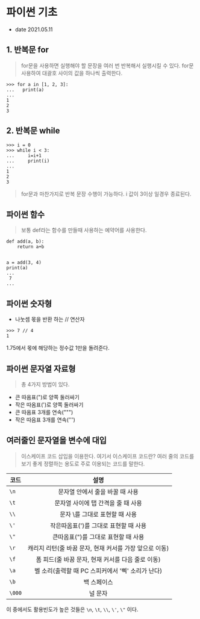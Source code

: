 # 파이썬 기초

- date 2021.05.11

## 1. 반복문 for

> for문을 사용하면 실행해야 할 문장을 여러 번 반복해서 실행시킬 수 있다. for문 사용하여 대괄호 사이의 값을 하나씩 출력한다.

```
>>> for a in [1, 2, 3]:
...   print(a)
...
1
2
3
```

## 2. 반복문 while

```
>>> i = 0
>>> while i < 3:
...     i=i+1
...     print(i)
...
1
2
3
```

> for문과 마찬가지로 반복 문장 수행이 가능하다. i 값이 3이상 일경우 종료된다.

## 파이썬 함수

> 보통 def라는 함수를 만들때 사용하는 예약어를 사용한다.

```
def add(a, b):
    return a+b


a = add(3, 4)
print(a)
...
 7
...
```

## 파이썬 숫자형

- 나눗셈 몫을 반환 하는 // 연산자

```
>>> 7 // 4
1
```

1.75에서 몫에 해당하는 정수값 1만을 돌려준다.

## 파이썬 문자열 자료형

> 총 4가지 방법이 있다.

<ul>
    <li>큰 따옴표(")로 양쪽 둘러싸기
    <li>작은 따옴표(')로 양쪽 둘러싸기
    <li> 큰 따옴표 3개를 연속(""")
    <li> 작은 따음표 3개를 연속(''')
</ul>

## 여러줄인 문자열을 변수에 대입

> 이스케이프 코드 삽입을 이용한다. 여기서 이스케이프 코드란? 여러 줄의 코드를 보기 좋게 정렬하는 용도로 주로 이용되는 코드를 말한다.

| 코드   |                          설명                           |
| ------ | :-----------------------------------------------------: |
| `\n`   |             문자열 안에서 줄을 바꿀 때 사용             |
| `\t`   |           문자열 사이에 탭 간격을 줄 때 사용            |
| `\\`   |             문자 \를 그대로 표현할 때 사용              |
| `\'`   |          작은따옴표(')를 그대로 표현할 때 사용          |
| `\"`   |           큰따옴표(")를 그대로 표현할 때 사용           |
| `\r`   | 캐리지 리턴(줄 바꿈 문자, 현재 커서를 가장 앞으로 이동) |
| `\f`   |    폼 피드(줄 바꿈 문자, 현재 커서를 다음 줄로 이동)    |
| `\a`   |    벨 소리(출력할 때 PC 스피커에서 '삑' 소리가 난다)    |
| `\b`   |                       백 스페이스                       |
| `\000` |                         널 문자                         |

이 중에서도 활용빈도가 높은 것들은 `\n`, `\t`, `\\`, `\'`, `\"` 이다.
